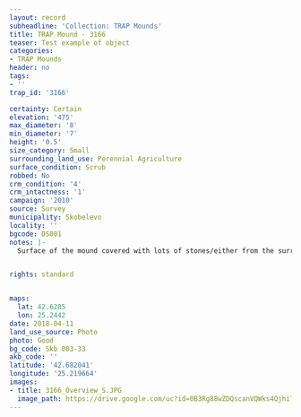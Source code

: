 ```yaml
---
layout: record
subheadline: 'Collection: TRAP Mounds'
title: TRAP Mound - 3166
teaser: Test example of object
categories:
- TRAP Mounds
header: no
tags:
- ''
trap_id: '3166'

certainty: Certain
elevation: '475'
max_diameter: '8'
min_diameter: '7'
height: '0.5'
size_category: Small
surrounding_land_use: Perennial Agriculture
surface_condition: Scrub
robbed: No
crm_condition: '4'
crm_intactness: '1'
campaign: '2010'
source: Survey
municipality: Skobelevo
locality: ''
bgcode: DS001
notes: |-
  Surface of the mound covered with lots of stones/either from the surrounding pasture or from the mound.


rights: standard


maps:
  lat: 42.6285
  lon: 25.2442
date: 2018-04-11
land_use_source: Photo
photo: Good
bg_code: Skb 003-33
akb_code: ''
latitude: '42.682041'
longitude: '25.219664'
images:
- title: 3166_Overview_S.JPG
  image_path: https://drive.google.com/uc?id=0B3Rg88wZDQscanVQWks4QjhiTU0
---
```

